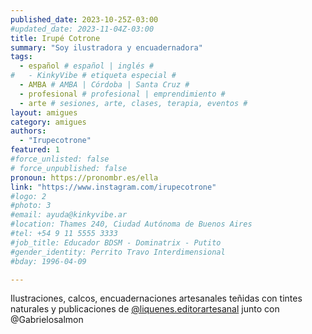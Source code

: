 ```yaml
---
published_date: 2023-10-25Z-03:00
#updated_date: 2023-11-04Z-03:00
title: Irupé Cotrone 
summary: "Soy ilustradora y encuadernadora"
tags:
  - español # español | inglés #
#   - KinkyVibe # etiqueta especial #
  - AMBA # AMBA | Córdoba | Santa Cruz #
  - profesional # profesional | emprendimiento #
  - arte # sesiones, arte, clases, terapia, eventos #
layout: amigues
category: amigues
authors:
  - "Irupecotrone"
featured: 1
#force_unlisted: false
# force_unpublished: false
pronoun: https://pronombr.es/ella
link: "https://www.instagram.com/irupecotrone"
#logo: 2
#photo: 3
#email: ayuda@kinkyvibe.ar
#location: Thames 240, Ciudad Autónoma de Buenos Aires
#tel: +54 9 11 5555 3333
#job_title: Educador BDSM - Dominatrix - Putito
#gender_identity: Perrito Travo Interdimensional
#bday: 1996-04-09

---
```


Ilustraciones, calcos, encuadernaciones artesanales teñidas con tintes naturales y publicaciones de [\@liquenes.editorartesanal](https://www.instagram.com/liquenes.editorartesanal) junto con @Gabrielosalmon